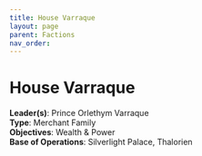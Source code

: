 ```yaml
---
title: House Varraque
layout: page
parent: Factions
nav_order: 
---
```

# House Varraque  

**Leader(s)**: Prince Orlethym Varraque  
**Type**: Merchant Family  
**Objectives**: Wealth & Power  
**Base of Operations**: Silverlight   Palace, Thalorien
